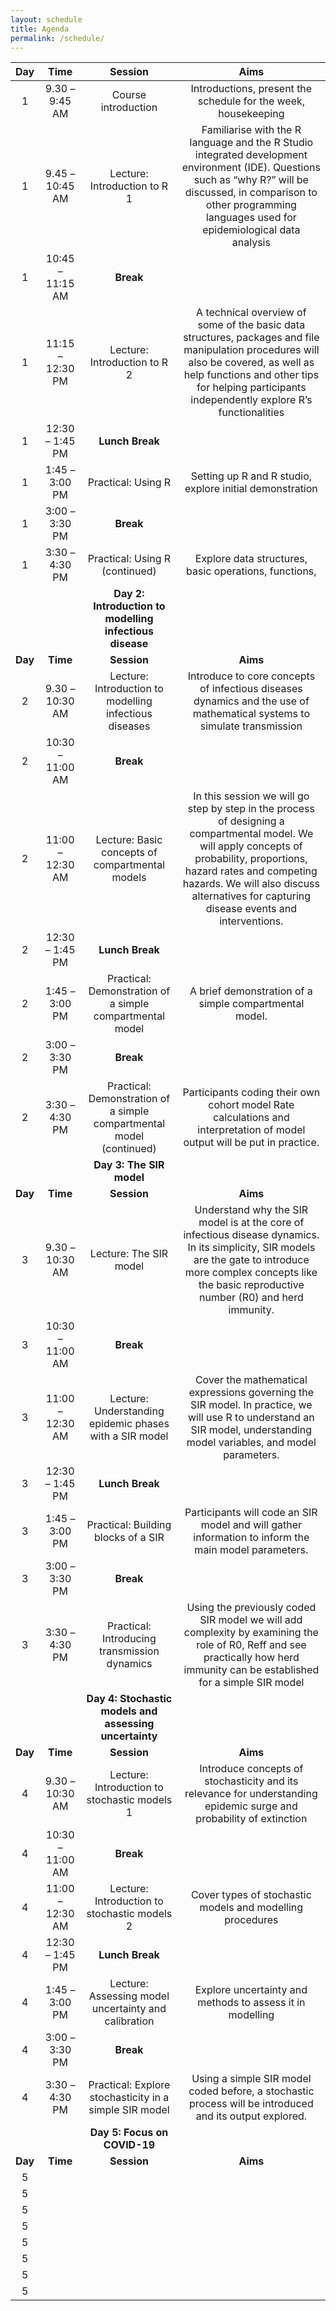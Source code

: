 ```yaml
---
layout: schedule
title: Agenda
permalink: /schedule/
---
```



| **Day** | **Time** | **Session** | **Aims** |
|:---:|:---:|:---:|:---:|
| 1 | 9.30 – 9:45 AM | Course introduction    | Introductions, present the schedule for the week, housekeeping |
| 1 | 9.45 – 10:45 AM    | Lecture:  Introduction to R 1    | Familiarise with the R language and the R Studio integrated development environment (IDE). Questions such as “why R?” will be discussed, in comparison to other programming languages used for epidemiological data analysis |
| 1 | 10:45 – 11:15 AM    | **Break** |  |
| 1 | 11:15 – 12:30 PM | Lecture:  Introduction to R 2 | A technical overview of some of the basic data structures, packages and file manipulation procedures will also be covered, as well as help functions and other tips for helping participants independently explore R’s functionalities |
| 1 | 12:30 – 1:45 PM | **Lunch Break** |  |
| 1 | 1:45 – 3:00 PM    | Practical: Using R | Setting up R and R studio, explore initial demonstration |
| 1 | 3:00 – 3:30 PM    | **Break** |  |
| 1 | 3:30 – 4:30 PM    | Practical: Using R (continued)    | Explore data structures, basic operations, functions, |
|  |  | **Day 2: Introduction to modelling infectious disease** |  |
| **Day** | **Time** | **Session** | **Aims** |
| 2 | 9.30 – 10:30 AM    | Lecture:  Introduction to modelling infectious diseases    | Introduce to core concepts of infectious diseases dynamics and the use of mathematical systems to simulate transmission |
| 2 | 10:30 – 11:00 AM | **Break** |  |
| 2 | 11:00 – 12:30 AM | Lecture:  Basic   concepts of compartmental models     | In this session we will go step by step in the process of designing a compartmental model. We will apply concepts of probability, proportions, hazard rates and competing hazards. We will also discuss alternatives for capturing disease events and interventions. |
| 2 | 12:30 – 1:45 PM | **Lunch Break** |  |
| 2 | 1:45 – 3:00 PM    | Practical:  Demonstration   of a simple compartmental model    | A brief demonstration of a simple compartmental model. |
| 2 | 3:00 – 3:30 PM   | **Break** |  |
| 2 | 3:30 – 4:30 PM | Practical: Demonstration of a simple compartmental   model (continued)  | Participants coding their own cohort model Rate calculations and interpretation of model output will be put in practice.   |
|  |  | **Day 3: The SIR model** |  |
| **Day** | **Time** | **Session** | **Aims** |
| 3 | 9.30 – 10:30 AM    | Lecture:  The SIR model     | Understand why the SIR model is at the core of infectious disease dynamics. In its simplicity, SIR models are the gate to introduce more complex concepts like the basic reproductive number (R0) and herd immunity. |
| 3 | 10:30 – 11:00 AM    | **Break** |  |
| 3 | 11:00 – 12:30 AM    | Lecture:  Understanding   epidemic phases with a SIR model    | Cover the mathematical expressions governing the SIR model. In practice, we will use R to understand an SIR model, understanding model variables, and model parameters. |
| 3 | 12:30 – 1:45 PM    | **Lunch Break** |  |
| 3 | 1:45 – 3:00 PM    | Practical: Building blocks of a SIR    | Participants will code an SIR model and will gather information to inform the main model parameters. |
| 3 | 3:00 – 3:30 PM    | **Break** |  |
| 3 | 3:30 – 4:30 PM    | Practical: Introducing transmission dynamics    | Using the previously coded SIR model we will add complexity by examining the role of R0, Reff and see practically how herd immunity can be established for a simple SIR model |
|  |  | **Day 4: Stochastic models and assessing uncertainty** |  |
| **Day** | **Time** | **Session** | **Aims** |
| 4 | 9.30 – 10:30 AM    | Lecture:  Introduction to stochastic models 1    | Introduce concepts of stochasticity and its relevance for understanding epidemic surge and   probability of extinction     |
| 4 | 10:30 – 11:00 AM    | **Break** |  |
| 4 | 11:00   – 12:30 AM    | Lecture:  Introduction to stochastic models 2    | Cover types of stochastic models and modelling procedures    |
| 4 | 12:30 – 1:45 PM    | **Lunch Break** |  |
| 4 | 1:45   – 3:00 PM    | Lecture:  Assessing   model uncertainty and calibration    | Explore uncertainty and methods to assess it in modelling    |
| 4 | 3:00 – 3:30 PM    | **Break** |  |
| 4 | 3:30 – 4:30 PM    | Practical: Explore stochasticity in a simple SIR model    | Using a simple SIR model coded before, a stochastic process will be introduced and its output explored.     |
|  |  | **Day 5: Focus on COVID-19** |  |
| **Day** | **Time** | **Session** | **Aims** |
| 5 |  |  |  |
| 5 |  |  |  |
| 5 |  |  |  |
| 5 |  |  |  |
| 5 |  |  |  |
| 5 |  |  |  |
| 5 |  |  |  |
| 5 |  |  |  |